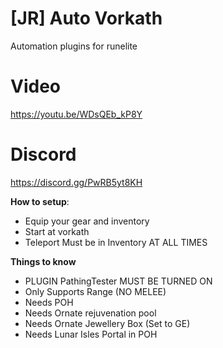 # [JR] Auto Vorkath

Automation plugins for runelite

# Video

https://youtu.be/WDsQEb_kP8Y

# Discord

https://discord.gg/PwRB5yt8KH

**How to setup**:

- Equip your gear and inventory
- Start at vorkath
- Teleport Must be in Inventory AT ALL TIMES

**Things to know**

- PLUGIN PathingTester MUST BE TURNED ON
- Only Supports Range (NO MELEE)
- Needs POH
- Needs Ornate rejuvenation pool
- Needs Ornate Jewellery Box (Set to GE)
- Needs Lunar Isles Portal in POH